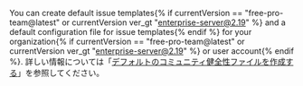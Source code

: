 You can create default issue templates{% if currentVersion == "free-pro-team@latest" or currentVersion ver_gt "enterprise-server@2.19" %} and a default configuration file for issue templates{% endif %} for your organization{% if currentVersion == "free-pro-team@latest" or currentVersion ver_gt "enterprise-server@2.19" %} or user account{% endif %}. 詳しい情報については「[デフォルトのコミュニティ健全性ファイルを作成する](/github/building-a-strong-community/creating-a-default-community-health-file)」を参照してください。

